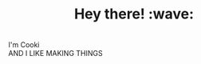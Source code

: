 <link href="https://fonts.googleapis.com/css2?family=Montserrat:ital,wght@0,100;0,200;0,300;0,400;0,500;0,600;0,700;0,800;0,900;1,100;1,200;1,300;1,400;1,500;1,600;1,700;1,800;1,900&family=Rubik:ital,wght@0,300;0,400;0,500;0,600;0,700;0,800;0,900;1,300;1,400;1,500;1,600;1,700;1,800;1,900&display=swap" rel="stylesheet">

<img src="http://cooki-studios.github.io/img/CookiWeb.png" align="center" width="5rem">
<br>
<h1 align="center" font-family="Montserrat, sans-serif">Hey there! :wave:</h1>
<br>
I'm Cooki
<br>
AND I LIKE MAKING THINGS
